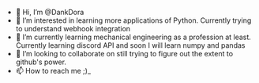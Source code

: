 - 👋 Hi, I’m @DankDora
- 👀 I’m interested in learning more applications of Python. Currently trying to understand webhook integration
- 🌱 I’m currently learning mechanical engineering as a profession at least. Currently learning discord API and soon I will learn numpy and pandas
- 💞️ I’m looking to collaborate on still trying to figure out the extent to github's power.
- 📫 How to reach me ;)_

<!---
DankDora/DankDora is a ✨ special ✨ repository because its `README.md` (this file) appears on your GitHub profile.
You can click the Preview link to take a look at your changes.
--->
